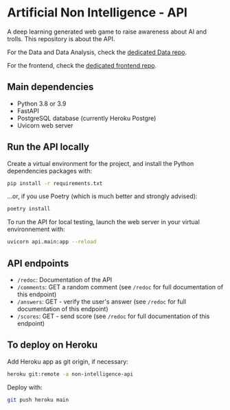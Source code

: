 # Artificial Non Intelligence - API

A deep learning generated web game to raise awareness about AI and trolls.
This repository is about the API.

For the Data and Data Analysis, check the [dedicated Data repo](https://github.com/bolinocroustibat/artificial-non-intelligence-data).

For the frontend, check the [dedicated frontend repo](https://github.com/bolinocroustibat/artificial-non-intelligence-frontend).


## Main dependencies

- Python 3.8 or 3.9
- FastAPI
- PostgreSQL database (currently Heroku Postgre)
- Uvicorn web server


## Run the API locally

Create a virtual environment for the project, and install the Python dependencies packages with:
```sh
pip install -r requirements.txt
```

...or, if you use Poetry (which is much better and strongly advised):
```sh
poetry install
```

To run the API for local testing, launch the web server in your virtual environnement with:
```sh
uvicorn api.main:app --reload
```


## API endpoints

- `/redoc`: Documentation of the API
- `/comments`: GET a random comment (see `/redoc` for full documentation of this endpoint)
- `/answers`: GET - verify the user's answer (see `/redoc` for full documentation of this endpoint)
- `/scores`: GET - send score (see `/redoc` for full documentation of this endpoint)


## To deploy on Heroku

Add Heroku app as git origin, if necessary:
```sh
heroku git:remote -a non-intelligence-api
```

Deploy with:
```sh
git push heroku main
```

